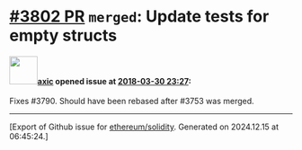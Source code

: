 # [\#3802 PR](https://github.com/ethereum/solidity/pull/3802) `merged`: Update tests for empty structs

#### <img src="https://avatars.githubusercontent.com/u/20340?v=4" width="50">[axic](https://github.com/axic) opened issue at [2018-03-30 23:27](https://github.com/ethereum/solidity/pull/3802):

Fixes #3790. Should have been rebased after #3753 was merged.




-------------------------------------------------------------------------------



[Export of Github issue for [ethereum/solidity](https://github.com/ethereum/solidity). Generated on 2024.12.15 at 06:45:24.]
